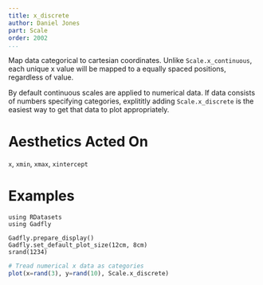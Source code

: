 ```yaml
---
title: x_discrete
author: Daniel Jones
part: Scale
order: 2002
...
```


Map data categorical to cartesian coordinates. Unlike `Scale.x_continuous`, each
unique x value will be mapped to a equally spaced positions, regardless of
value.

By default continuous scales are applied to numerical data. If data consists of
numbers specifying categories, explititly adding `Scale.x_discrete` is the
easiest way to get that data to plot appropriately.

# Aesthetics Acted On

`x`, `xmin`, `xmax`, `xintercept`

# Examples

```{.julia hide="true" results="none"}
using RDatasets
using Gadfly

Gadfly.prepare_display()
Gadfly.set_default_plot_size(12cm, 8cm)
srand(1234)
```

```julia
# Tread numerical x data as categories
plot(x=rand(3), y=rand(10), Scale.x_discrete)
```


